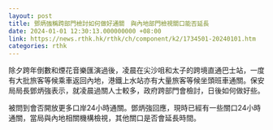 ```yaml
---
layout: post
title: 鄧炳強稱跨部門檢討如何做好通關　與內地部門檢視關口能否延長
date: 2024-01-01 12:30:13.000000000 +08:00
link: https://news.rthk.hk/rthk/ch/component/k2/1734501-20240101.htm
categories: rthk
---
```


除夕跨年倒數和煙花音樂匯演過後，凌晨在尖沙咀和太子的跨境直通巴士站，一度有大批旅客等候乘車返回內地，港鐵上水站亦有大量旅客等候坐頭班車通關。保安局局長鄧炳強表示，就凌晨過關人士較多，政府跨部門會檢討，日後如何做好些。

被問到會否開放更多口岸24小時通關。鄧炳強回應，現時已經有一些關口24小時通關，當局與內地相關機構檢視，其他關口是否會延長時間。
